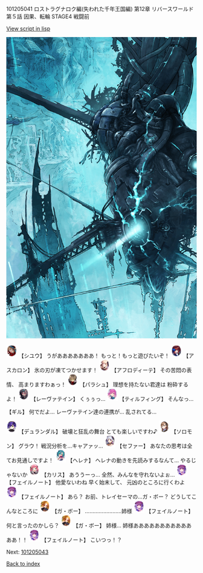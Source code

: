 101205041 ロストラグナロク編(失われた千年王国編) 第12章 リバースワールド 第５話 因果、転輪 STAGE4 戦闘前

[View script in lisp](../scripts/101205041.txt)

![underground_world_3.png](../images/backgrounds/underground_world_3.png)

<img src="../images/units/3201911.png" alt="3201911.png" height="34"/>
【シユウ】
うがあああああああ！
もっと！もっと遊びたいぞ！

<img src="../images/units/3102311.png" alt="3102311.png" height="34"/>
【アスカロン】
氷の刃が凍てつかせます！

<img src="../images/units/3401311.png" alt="3401311.png" height="34"/>
【アフロディーテ】
その苦悶の表情、
高まりますわぁっ！

<img src="../images/units/3200411.png" alt="3200411.png" height="34"/>
【パラシュ】
理想を持たない君達は
粉砕するよ！

<img src="../images/units/3100211.png" alt="3100211.png" height="34"/>
【レーヴァテイン】
くぅぅっ…

<img src="../images/units/3101411.png" alt="3101411.png" height="34"/>
【ティルフィング】
そんなっ…

【ギル】
何でだよ…
レーヴァテイン達の連携が…
乱されてる…

<img src="../images/units/3100311.png" alt="3100311.png" height="34"/>
【デュランダル】
破壊と狂乱の舞台
とても楽しいですわ♪

<img src="../images/units/3503111.png" alt="3503111.png" height="34"/>
【ソロモン】
グラウ！
戦況分析を…キャアァッ…

<img src="../images/units/3502111.png" alt="3502111.png" height="34"/>
【セファー】
あなたの思考は全てお見通しですよ！

<img src="../images/units/3302811.png" alt="3302811.png" height="34"/>
【ヘレナ】
ヘレナの動きを先読みするなんて…
やるじゃないか

<img src="../images/units/3602511.png" alt="3602511.png" height="34"/>
【カリス】
あううーっ…
全然、みんなを守れないよぉ…

<img src="../images/units/3401911.png" alt="3401911.png" height="34"/>
【フェイルノート】
他愛ないわね
早く始末して、
元凶のところに行くわよ

<img src="../images/units/3401911.png" alt="3401911.png" height="34"/>
【フェイルノート】
あら？
お前、トレイセーマの…ガ・ボー？
どうしてこんなところに

<img src="../images/units/3302111.png" alt="3302111.png" height="34"/>
【ガ・ボー】
……………………姉様

<img src="../images/units/3401911.png" alt="3401911.png" height="34"/>
【フェイルノート】
何と言ったのかしら？

<img src="../images/units/3302111.png" alt="3302111.png" height="34"/>
【ガ・ボー】
姉様…
姉様あああああああああああああ！！

<img src="../images/units/3401911.png" alt="3401911.png" height="34"/>
【フェイルノート】
こいつっ！？

Next: [101205043](101205043.md)

[Back to index](index.md)
